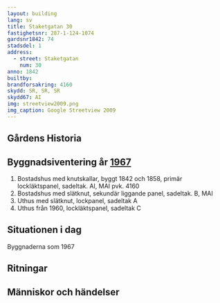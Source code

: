 ```yaml
---
layout: building
lang: sv
title: Staketgatan 30
fastighetsnr: 287-1-124-1074
gardsnr1842: 74
stadsdel: 1
address:
  - street: Staketgatan
    num: 30
anno: 1842
builtby:
brandforsakring: 4160
skydd: SR, SR, SR
skydd67: AI
img: streetview2009.png
img_caption: Google Streetview 2009
---
```


## Gårdens Historia


## Byggnadsiventering år <a href="/sources/keinanen_karki.pdf">1967</a>
1. Bostadshus med knutskallar, byggt 1842 och 1858, primär lockläktspanel, sadeltak. AI, MAI pvk. 4160
2. Bostadshus med slätknut, sekundär liggande panel, sadeltak. B, MAI
3. Uthus med slätknut, lockpanel, sadeltak A
4. Uthus från 1960, lockläktspanel, sadeltak C


## Situationen i dag
Byggnaderna som 1967

## Ritningar


## Människor och händelser
